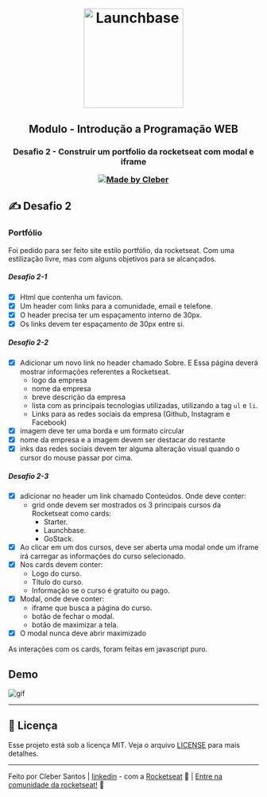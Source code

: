 <h1 align="center">
    <img alt="Launchbase" src="https://storage.googleapis.com/golden-wind/bootcamp-launchbase/logo.png" width="200px" />
</h1>

<h2 align="center">
  Modulo - Introdução a Programação WEB
</h2>
<h3 align="center">
  Desafio 2 - Construir um portfolio da rocketseat com modal e iframe
<br>

<p align="center">

  <a href="https://github.com/cleber-santos">
    <img alt="Made by Cleber" src="https://img.shields.io/badge/Made%20by-Cleber-orange">
  </a>

</p>

## ✍ Desafio 2

### Portfólio

Foi pedido para ser feito site estilo portfólio, da rocketseat. Com uma estilização livre, mas com alguns objetivos para se alcançados.

##### Desafio 2-1

- [x] Html que contenha um favicon.
- [x] Um header com links para a comunidade, email e telefone.
- [x] O header precisa ter um espaçamento interno de 30px.
- [x] Os links devem ter espaçamento de 30px entre si.

##### Desafio 2-2

- [x] Adicionar um novo link no header chamado Sobre. E Essa página deverá mostrar informações referentes a Rocketseat.
  * logo da empresa
  * nome da empresa
  * breve descrição da empresa
  * lista com as principais tecnologias utilizadas, utilizando a tag `ul` e `li`.
  * Links para as redes sociais da empresa (Github, Instagram e Facebook)
- [x] imagem deve ter uma borda e um formato circular
- [x] nome da empresa e a imagem devem ser destacar do restante
- [x] inks das redes sociais devem ter alguma alteração visual quando o cursor do mouse passar por cima.

##### Desafio 2-3

- [x] adicionar no header um link chamado Conteúdos. Onde deve conter:
  * grid onde devem ser mostrados os 3 principais cursos da Rocketseat como cards:
    * Starter.
    * Launchbase.
    * GoStack.
- [x] Ao clicar em um dos cursos, deve ser aberta uma modal onde um iframe irá carregar as informações do curso selecionado.
- [x] Nos cards devem conter:
  * Logo do curso.
  * Título do curso.
  * Informação se o curso é gratuito ou pago.
- [x] Modal, onde deve conter:
  * iframe que busca a página do curso.
  * botão de fechar o modal.
  * botão de maximizar a tela.
- [x] O modal nunca deve abrir maximizado

As interações com os cards, foram feitas em javascript puro.

## Demo

![gif]()

---

## :memo: Licença

Esse projeto está sob a licença MIT. Veja o arquivo [LICENSE](/LICENSE) para mais detalhes.

---

Feito por Cleber Santos | [linkedin](https://www.linkedin.com/in/cleber-rodrigo-santos/) - com a [Rocketseat](https://rocketseat.com.br) :rocket: | [Entre na comunidade da rocketseat!](https://discordapp.com/invite/gCRAFhc) :purple_heart:

